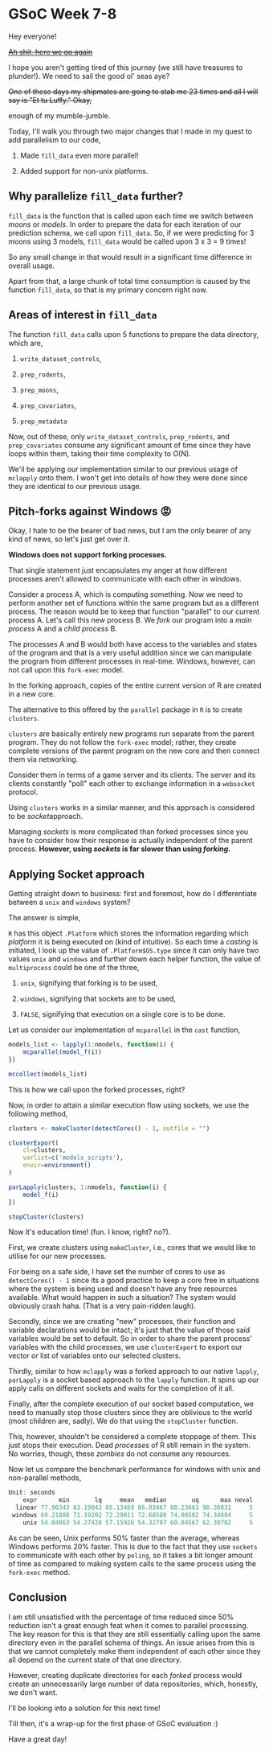 # GSoC Week 7-8

Hey everyone!

[~~Ah shit, here we go again~~](https://knowyourmeme.com/memes/ah-shit-here-we-go-again)

I hope you aren't getting tired of this journey (we still have treasures to plunder!). We need to sail the good ol' seas aye?

~~One of these days my shipmates are going to stab me 23 times and all I will say is "Et tu Luffy." Okay,~~

enough of my mumble-jumble.

Today, I'll walk you through two major changes that I made in my quest to add parallelism to our code,

1. Made `fill_data` even more parallel!

2. Added support for non-unix platforms.

## Why parallelize `fill_data` further?

`fill_data` is the function that is called upon each time we switch between *moons* or *models*. In order to prepare the data for each iteration of our prediction schema, we call upon `fill_data`. So, if we were predicting for 3 moons using 3 models, `fill_data` would be called upon 3 x 3 = 9 times!

So any small change in that would result in a significant time difference in overall usage.

Apart from that, a large chunk of total time consumption is caused by the function `fill_data`, so that is my primary concern right now.

## Areas of interest in `fill_data`

The function `fill_data` calls upon 5 functions to prepare the data directory, which are,

1. `write_dataset_controls`,

2. `prep_rodents`,

3. `prep_moons`,

4. `prep_covariates`,

5. `prep_metadata`

Now, out of these, only `write_dataset_controls`, `prep_rodents`, and `prep_covariates` consume any significant amount of time since they have loops within them, taking their time complexity to O(N).

We'll be applying our implementation similar to our previous usage of `mclapply` onto them. I won't get into details of how they were done since they are identical to our previous usage.

## Pitch-forks against Windows 😡

Okay, I hate to be the bearer of bad news, but I am the only bearer of any kind of news, so let's just get over it.

**Windows does not support forking processes.**

That single statement just encapsulates my anger at how different processes aren't allowed to communicate with each other in windows.

Consider a process A, which is computing something. Now we need to perform another set of functions within the same program but as a different process. The reason would be to keep that function "parallel" to our current process A. Let's call this new process B. We *fork* our program into a *main process* A and a *child process* B.

The processes A and B would both have access to the variables and states of the program and that is a very useful addition since we can manipulate the program from different processes in real-time. Windows, however, can not call upon this `fork-exec` model.

In the forking approach, copies of the entire current version of R are created in a new core.

The alternative to this offered by the `parallel` package in `R` is to create `clusters`.

`clusters` are basically entirely new programs run separate from the parent program. They do not follow the `fork-exec` model; rather, they create complete versions of the parent program on the new core and then connect them via networking.

Consider them in terms of a game server and its clients. The server and its clients constantly "poll" each other to exchange information in a `websocket` protocol.

Using `clusters` works in a similar manner, and this approach is considered to be *socket*approach.

Managing *sockets* is more complicated than forked processes since you have to consider how their response is actually independent of the parent process. **However, using *sockets* is far slower than using *forking*.**

## Applying Socket approach

Getting straight down to business: first and foremost, how do I differentiate between a `unix` and `windows` system?

The answer is simple,

`R` has this object  `.Platform` which stores the information regarding which *platform* it is being executed on (kind of intuitive). So each time a *casting* is initiated, I look up the value of `.Platform$OS.type` since it can only have two values `unix` and `windows` and further down each helper function, the value of `multiprocess` could be one of the three,

1. `unix`, signifying that forking is to be used,

2. `windows`, signifying that sockets are to be used,

3. `FALSE`, signifying that execution on a single core is to be done.

Let us consider our implementation of `mcparallel` in  the `cast` function,

```r
models_list <- lapply(1:nmodels, function(i) {
    mcparallel(model_f(i))
})

mccollect(models_list)
```

This is how we call upon the forked processes, right?

Now, in order to attain a similar execution flow using sockets, we use the following method,

```r
clusters <- makeCluster(detectCores() - 1, outfile = "")

clusterExport(
    cl=clusters, 
    varlist=c('models_scripts'), 
    envir=environment()
)

parLapply(clusters, 1:nmodels, function(i) {
    model_f(i)
})

stopCluster(clusters)
```

Now it's education time! (fun. I know, right? no?).

First, we create clusters using `makeCluster`, i.e., cores that we would like to utilise for our new processes.

For being on a safe side, I have set the number of cores to use as `detectCores() - 1` since its a good practice to keep a core free in situations where the system is being used and doesn't have any free resources available. What would happen in such a situation? The system would obviously crash haha. (That is a very pain-ridden laugh).

Secondly, since we are creating "new" processes, their function and variable declarations would be intact; it's just that the value of those said variables would be set to default. So in order to share the parent process' variables with the child processes, we use `clusterExport` to export our vector or list of variables onto our selected clusters.

Thirdly, similar to how `mclapply` was a forked approach to our native `lapply`, `parLapply` is a socket based approach to the `lapply` function. It spins up our apply calls on different sockets and waits for the completion of it all.

Finally, after the complete execution of our socket based computation, we need to manually stop those clusters since they are oblivious to the world (most children are, sadly). We do that using the `stopCluster` function.

This, however, shouldn't be considered a complete stoppage of them. This just stops their execution. Dead *processes* of R still remain in the system. No worries, though, these *zombies* do not consume any resources.

Now let us compare the benchmark performance for windows with unix and non-parallel methods,

```r
Unit: seconds
    expr      min       lq     mean   median       uq      max neval
  linear 77.90343 83.19043 85.13469 86.03467 88.23663 90.30831     5
 windows 69.21888 71.19202 72.29011 72.68580 74.00502 74.34884     5
    unix 54.04063 54.27428 57.15926 54.32787 60.84567 62.30782     5
```

As can be seen, Unix performs 50% faster than the average, whereas Windows performs 20% faster. This is due to the fact that they use `sockets` to communicate with each other by `poling`, so it takes a bit longer amount of time as compared to making system calls to the same process using the `fork-exec` method.

## Conclusion

I am still unsatisfied with the percentage of time reduced since 50% reduction isn't a great enough feat when it comes to parallel processing. The key reason for this is that they are still essentially calling upon the same directory even in the parallel schema of things. An issue arises from this is that we cannot completely make them independent of each other since they all depend on the current state of that one directory.

However, creating duplicate directories for each *forked* process would create an unnecessarily large number of data repositories, which, honestly, we don't want.

I'll be looking into a solution for this next time!

Till then, it's a wrap-up for the first phase of GSoC evaluation :)

Have a great day!
